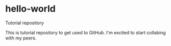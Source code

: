 # hello-world
Tutorial repository

This is tutorial repository to get used to GitHub.
I'm excited to start collabing with my peers.
